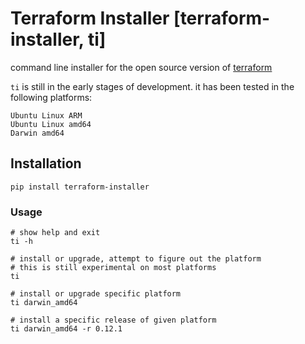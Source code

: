 # Terraform Installer [terraform-installer, ti]  
  
command line installer for the open source version of [terraform](https://www.terraform.io/)  

`ti` is still in the early stages of development. it has been tested in the following platforms:
```
Ubuntu Linux ARM
Ubuntu Linux amd64
Darwin amd64
```   
  
## Installation  
  
```
pip install terraform-installer  
```  
  
### Usage  
  
```
# show help and exit  
ti -h  
  
# install or upgrade, attempt to figure out the platform  
# this is still experimental on most platforms  
ti  
  
# install or upgrade specific platform  
ti darwin_amd64  
  
# install a specific release of given platform  
ti darwin_amd64 -r 0.12.1  
```   

